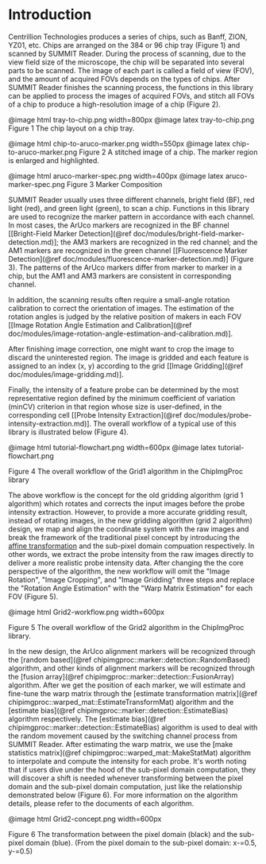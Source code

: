 
Introduction
===

Centrillion Technologies produces a series of chips, such as Banff, ZION, YZ01, etc. Chips are arranged on the 384 or 96 chip tray (Figure 1) and scanned by SUMMIT Reader. During the process of scanning, due to the view field size of the microscope, the chip will be separated into several parts to be scanned. The image of each part is called a field of view (FOV), and the amount of acquired FOVs depends on the types of chips. After SUMMIT Reader finishes the scanning process, the functions in this library can be applied to process the images of acquired FOVs, and stitch all FOVs of a chip to produce a high-resolution image of a chip (Figure 2).

@image html tray-to-chip.png width=800px
@image latex tray-to-chip.png
Figure 1 The chip layout on a chip tray.

@image html chip-to-aruco-marker.png width=550px
@image latex chip-to-aruco-marker.png
Figure 2 A stitched image of a chip. The marker region is enlarged and highlighted.

@image html aruco-marker-spec.png width=400px
@image latex aruco-marker-spec.png
Figure 3 Marker Composition

SUMMIT Reader usually uses three different channels, bright field (BF), red light (red), and green light (green), to scan a chip. Functions in this library are used to recognize the marker pattern in accordance with each channel. In most cases, the ArUco markers are recognized in the BF channel [[Bright-Field Marker Detection](@ref doc/modules/bright-field-marker-detection.md)]; the AM3 markers are recognized in the red channel; and the AM1 markers are recognized in the green channel [[Fluorescence Marker Detection](@ref doc/modules/fluorescence-marker-detection.md)] (Figure 3). The patterns of the ArUco markers differ from marker to marker in a chip, but the AM1 and AM3 markers are consistent in corresponding channel.

In addition, the scanning results often require a small-angle rotation calibration to correct the orientation of images. The estimation of the rotation angles is judged by the relative position of makers in each FOV [[Image Rotation Angle Estimation and Calibration](@ref doc/modules/image-rotation-angle-estimation-and-calibration.md)].

After finishing image correction, one might want to crop the image to discard the uninterested region. The image is gridded and each feature is assigned to an index (x, y) according to the grid [[Image Gridding](@ref doc/modules/image-gridding.md)].

Finally, the intensity of a feature probe can be determined by the most representative region defined by the minimum coefficient of variation (minCV) criterion in that region whose size is user-defined, in the corresponding cell [[Probe Intensity Extraction](@ref doc/modules/probe-intensity-extraction.md)]. The overall workflow of a typical use of this library is illustrated below (Figure 4).

@image html tutorial-flowchart.png width=600px
@image latex tutorial-flowchart.png

Figure 4 The overall workflow of the Grid1 algorithm in the ChipImgProc library

The above workflow is the concept for the old gridding algorithm (grid 1 algorithm) which rotates and corrects the input images before the probe intensity extraction. However, to provide a more accurate gridding result, instead of rotating images, in the new gridding algorithm (grid 2 algorithm) design, we map and align the coordinate system with the raw images and break the framework of the traditional pixel concept by introducing the [affine transformation](https://docs.opencv.org/3.4/d4/d61/tutorial_warp_affine.html) and the sub-pixel domain compuation respectively. In other words, we extract the probe intensity from the raw images directly to deliver a more realistic probe intensity data. After changing the the core perspective of the algorithm, the new workflow will omit the "Image Rotation", "Image Cropping", and "Image Gridding" three steps and replace the "Rotation Angle Estimation" with the "Warp Matrix Estimation" for each FOV (Figure 5). 

@image html Grid2-workflow.png width=600px

Figure 5 The overall workflow of the Grid2 algorithm in the ChipImgProc library.

In the new design, the ArUco alignment markers will be recognized through the [random based](@ref chipimgproc::marker::detection::RandomBased) algorithm, and other kinds of alignment markers will be recognized through the [fusion array](@ref chipimgproc::marker::detection::FusionArray) algorithm. After we get the position of each marker, we will estimate and fine-tune the warp matrix through the [estimate transformation matrix](@ref chipimgproc::warped_mat::EstimateTransformMat) algorithm and the [estimate bias](@ref chipimgproc::marker::detection::EstimateBias) algorithm respectively. The [estimate bias](@ref chipimgproc::marker::detection::EstimateBias) algorithm is used to deal with the random movement caused by the switching channel process from SUMMIT Reader. After estimating the warp matrix, we use the [make statistics matrix](@ref chipimgproc::warped_mat::MakeStatMat) algorithm to interpolate and compute the intensity for each probe. It's worth noting that if users dive under the hood of the sub-pixel domain computation, they will discover a shift is needed whenever transforming between the pixel domain and the sub-pixel domain computation, just like the relationship demonstrated below (Figure 6). For more information on the algorithm details, please refer to the documents of each algorithm.

@image html Grid2-concept.png width=600px

Figure 6 The transformation between the pixel domain (black) and the sub-pixel domain (blue). (From the pixel domain to the sub-pixel domain: x-=0.5, y-=0.5)
